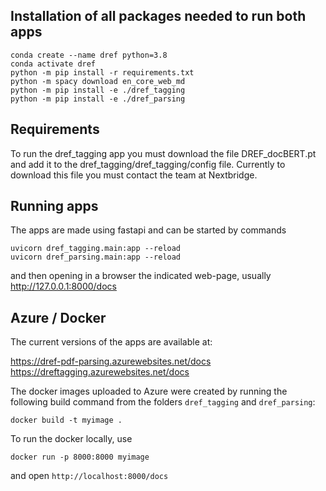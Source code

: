 ## Installation of all packages needed to run both apps

```
conda create --name dref python=3.8
conda activate dref
python -m pip install -r requirements.txt
python -m spacy download en_core_web_md
python -m pip install -e ./dref_tagging
python -m pip install -e ./dref_parsing
```

## Requirements

To run the dref_tagging app you must download the file DREF_docBERT.pt and add it to the dref_tagging/dref_tagging/config file.
Currently to download this file you must contact the team at Nextbridge. 

## Running apps

The apps are made using fastapi and can be started by commands
```
uvicorn dref_tagging.main:app --reload
uvicorn dref_parsing.main:app --reload
```
and then opening in a browser the indicated web-page,
usually http://127.0.0.1:8000/docs 

## Azure / Docker

The current versions of the apps are available at:

https://dref-pdf-parsing.azurewebsites.net/docs  
https://dreftagging.azurewebsites.net/docs

The docker images uploaded to Azure were created 
by running the following build command from the folders 
```dref_tagging``` and ```dref_parsing```:

```docker build -t myimage . ```

To run the docker locally, use

```docker run -p 8000:8000 myimage```

and open ```http://localhost:8000/docs```


